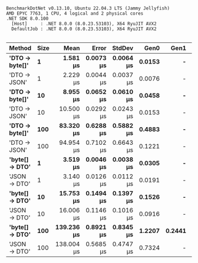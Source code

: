 ```

BenchmarkDotNet v0.13.10, Ubuntu 22.04.3 LTS (Jammy Jellyfish)
AMD EPYC 7763, 1 CPU, 4 logical and 2 physical cores
.NET SDK 8.0.100
  [Host]     : .NET 8.0.0 (8.0.23.53103), X64 RyuJIT AVX2
  DefaultJob : .NET 8.0.0 (8.0.23.53103), X64 RyuJIT AVX2


```
| Method         | Size | Mean       | Error     | StdDev    | Gen0   | Gen1   | Allocated |
|--------------- |----- |-----------:|----------:|----------:|-------:|-------:|----------:|
| **&#39;DTO → byte[]&#39;** | **1**    |   **1.581 μs** | **0.0073 μs** | **0.0064 μs** | **0.0153** |      **-** |    **1320 B** |
| &#39;DTO → JSON&#39;   | 1    |   2.229 μs | 0.0044 μs | 0.0037 μs | 0.0076 |      - |     776 B |
| **&#39;DTO → byte[]&#39;** | **10**   |   **8.955 μs** | **0.0652 μs** | **0.0610 μs** | **0.0458** |      **-** |    **4920 B** |
| &#39;DTO → JSON&#39;   | 10   |  10.500 μs | 0.0292 μs | 0.0243 μs | 0.0153 |      - |    1712 B |
| **&#39;DTO → byte[]&#39;** | **100**  |  **83.320 μs** | **0.6288 μs** | **0.5882 μs** | **0.4883** |      **-** |   **40968 B** |
| &#39;DTO → JSON&#39;   | 100  |  94.954 μs | 0.7102 μs | 0.6643 μs | 0.1221 |      - |   11288 B |
| **&#39;byte[] → DTO&#39;** | **1**    |   **3.519 μs** | **0.0046 μs** | **0.0038 μs** | **0.0305** |      **-** |    **2672 B** |
| &#39;JSON → DTO&#39;   | 1    |   3.140 μs | 0.0126 μs | 0.0112 μs | 0.0191 |      - |    1800 B |
| **&#39;byte[] → DTO&#39;** | **10**   |  **15.753 μs** | **0.1494 μs** | **0.1397 μs** | **0.1526** |      **-** |   **13592 B** |
| &#39;JSON → DTO&#39;   | 10   |  16.006 μs | 0.1146 μs | 0.1016 μs | 0.0916 |      - |    8488 B |
| **&#39;byte[] → DTO&#39;** | **100**  | **139.236 μs** | **0.8921 μs** | **0.8345 μs** | **1.2207** | **0.2441** |  **118824 B** |
| &#39;JSON → DTO&#39;   | 100  | 138.004 μs | 0.5685 μs | 0.4747 μs | 0.7324 |      - |   73192 B |
